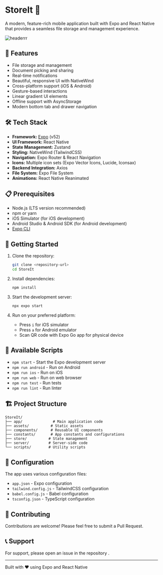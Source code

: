 # StoreIt 📱

A modern, feature-rich mobile application built with Expo and React Native that provides a seamless file storage and management experience.

![headerrr](https://github.com/user-attachments/assets/ba01aa41-9a5b-4426-861e-1ba46052e3e8)


## 🚀 Features

- File storage and management
- Document picking and sharing
- Real-time notifications
- Beautiful, responsive UI with NativeWind
- Cross-platform support (iOS & Android)
- Gesture-based interactions
- Linear gradient UI elements
- Offline support with AsyncStorage
- Modern bottom tab and drawer navigation

## 🛠️ Tech Stack

- **Framework:** [Expo](https://expo.dev) (v52)
- **UI Framework:** React Native
- **State Management:** Zustand
- **Styling:** NativeWind (TailwindCSS)
- **Navigation:** Expo Router & React Navigation
- **Icons:** Multiple icon sets (Expo Vector Icons, Lucide, Iconsax)
- **Backend Integration:** Axios
- **File System:** Expo File System
- **Animations:** React Native Reanimated

## 📋 Prerequisites

- Node.js (LTS version recommended)
- npm or yarn
- iOS Simulator (for iOS development)
- Android Studio & Android SDK (for Android development)
- [Expo CLI](https://docs.expo.dev/get-started/installation/)

## 🚀 Getting Started

1. Clone the repository:
   ```bash
   git clone <repository-url>
   cd StoreIt
   ```

2. Install dependencies:
   ```bash
   npm install
   ```

3. Start the development server:
   ```bash
   npx expo start
   ```

4. Run on your preferred platform:
   - Press `i` for iOS simulator
   - Press `a` for Android emulator
   - Scan QR code with Expo Go app for physical device

## 📱 Available Scripts

- `npm start` - Start the Expo development server
- `npm run android` - Run on Android
- `npm run ios` - Run on iOS
- `npm run web` - Run on web browser
- `npm run test` - Run tests
- `npm run lint` - Run linter

## 🏗️ Project Structure

```
StoreIt/
├── app/              # Main application code
├── assets/          # Static assets
├── components/      # Reusable UI components
├── constants/       # App constants and configurations
├── store/          # State management
├── server/         # Server-side code
└── scripts/        # Utility scripts
```

## 🔧 Configuration

The app uses various configuration files:
- `app.json` - Expo configuration
- `tailwind.config.js` - TailwindCSS configuration
- `babel.config.js` - Babel configuration
- `tsconfig.json` - TypeScript configuration

## 🤝 Contributing

Contributions are welcome! Please feel free to submit a Pull Request.



## 📞 Support

For support, please open an issue in the repository .

---

Built with ❤️ using Expo and React Native

